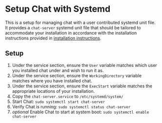 # Setup Chat with Systemd
This is a setup for managing chat with a user contributed systemd unit 
file. It provides a `chat-server` systemd unit file that should be tailored 
to accommodate your installation in accordance with the installation 
instructions provided in
[installation instructions](https://chat.docs.imzqqq.top/setup/installation.html).

## Setup
1. Under the service section, ensure the `User` variable matches which user
you installed chat under and wish to run it as. 
2. Under the service section, ensure the `WorkingDirectory` variable matches
where you have installed chat.
3. Under the service section, ensure the `ExecStart` variable matches the
appropriate locations of your installation.
4. Copy the `chat-server.service` to `/etc/systemd/system/`
5. Start Chat: `sudo systemctl start chat-server`
6. Verify Chat is running: `sudo systemctl status chat-server`
7. *optional* Enable Chat to start at system boot: `sudo systemctl enable chat-server`
